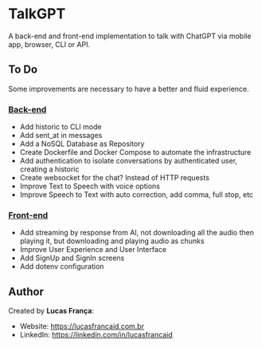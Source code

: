 # TalkGPT
A back-end and front-end implementation to talk with ChatGPT via mobile app, browser, CLI or API.

## To Do
Some improvements are necessary to have a better and fluid experience.

### [Back-end](./backend/)
* Add historic to CLI mode
* Add sent_at in messages
* Add a NoSQL Database as Repository
* Create Dockerfile and Docker Compose to automate the infrastructure
* Add authentication to isolate conversations by authenticated user, creating a historic
* Create websocket for the chat? Instead of HTTP requests
* Improve Text to Speech with voice options
* Improve Speech to Text with auto correction, add comma, full stop, etc

### [Front-end](./frontend/)
* Add streaming by response from AI, not downloading all the audio then playing it, but downloading and playing audio as chunks
* Improve User Experience and User Interface
* Add SignUp and SignIn screens
* Add dotenv configuration

## Author
Created by **Lucas França**:
* Website: https://lucasfrancaid.com.br
* LinkedIn: https://linkedin.com/in/lucasfrancaid
